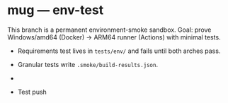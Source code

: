 # mug — env-test

This branch is a permanent environment-smoke sandbox.
Goal: prove Windows/amd64 (Docker) → ARM64 runner (Actions) with minimal tests.

- Requirements test lives in `tests/env/` and fails until both arches pass.
- Granular tests write `.smoke/build-results.json`.
- 

- Test push
